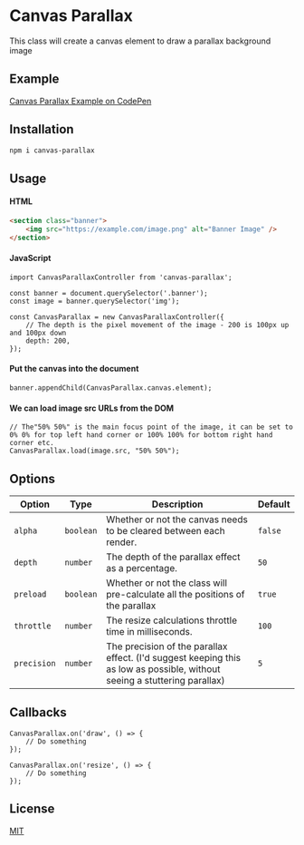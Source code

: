 # Canvas Parallax

This class will create a canvas element to draw a parallax background image

## Example

[Canvas Parallax Example on CodePen](https://codepen.io/meteora-digital/full/abMePNr)

## Installation

```bash
npm i canvas-parallax
```

## Usage

#### HTML

```html
<section class="banner">
    <img src="https://example.com/image.png" alt="Banner Image" />
</section>
```

#### JavaScript

```es6
import CanvasParallaxController from 'canvas-parallax';

const banner = document.querySelector('.banner');
const image = banner.querySelector('img');

const CanvasParallax = new CanvasParallaxController({
    // The depth is the pixel movement of the image - 200 is 100px up and 100px down
    depth: 200,
});
```

#### Put the canvas into the document

```es6
banner.appendChild(CanvasParallax.canvas.element);
```

#### We can load image src URLs from the DOM
```es6
// The"50% 50%" is the main focus point of the image, it can be set to 0% 0% for top left hand corner or 100% 100% for bottom right hand corner etc.
CanvasParallax.load(image.src, "50% 50%");
```

## Options

| Option | Type | Description | Default |
|--------|------|-------------|---------|
| `alpha` | `boolean` | Whether or not the canvas needs to be cleared between each render. | `false` |
| `depth` | `number` | The depth of the parallax effect as a percentage. | `50` |
| `preload ` | `boolean` | Whether or not the class will pre-calculate all the positions of the parallax | `true` |
| `throttle` | `number` | The resize calculations throttle time in milliseconds. | `100` |
| `precision` | `number` | The precision of the parallax effect. (I'd suggest keeping this as low as possible, without seeing a stuttering parallax) | `5` |

## Callbacks

```es6
CanvasParallax.on('draw', () => {
    // Do something
});

CanvasParallax.on('resize', () => {
    // Do something
});
```

## License
[MIT](https://choosealicense.com/licenses/mit/)
